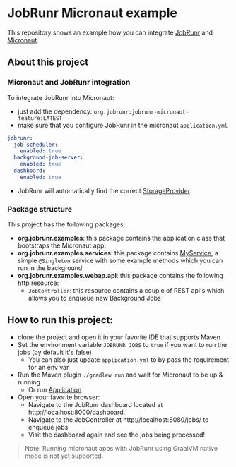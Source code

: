 # JobRunr Micronaut example

This repository shows an example how you can integrate [JobRunr](https://www.jobrunr.io) and [Micronaut](https://micronaut.io/).

## About this project
### Micronaut and JobRunr integration
To integrate JobRunr into Micronaut:
- just add the dependency: `org.jobrunr:jobrunr-micronaut-feature:LATEST`
- make sure that you configure JobRunr in the micronaut `application.yml`
```yaml
jobrunr:
  job-scheduler:
    enabled: true
  background-job-server:
    enabled: true
  dashboard:
    enabled: true
```
- JobRunr will automatically find the correct [StorageProvider](https://www.jobrunr.io/en/documentation/installation/storage/).

### Package structure
This project has the following packages:
- **org.jobrunr.examples**: this package contains the application class that bootstraps the Micronaut app.
- **org.jobrunr.examples.services**: this package contains [MyService](src/main/java/org/jobrunr/examples/services/MyService.java), a simple `@Singleton` service with some example methods which you can run in the background.
- **org.jobrunr.examples.webap.api**: this package contains the following http resource:
    - `JobController`: this resource contains a couple of REST api's which allows you to enqueue new Background Jobs

## How to run this project:
- clone the project and open it in your favorite IDE that supports Maven
- Set the environment variable `JOBRUNR_JOBS` to `true` if you want to run the jobs (by default it's false)
  - You can also just update `application.yml` to by pass the requirement for an env var
- Run the Maven plugin `./gradlew run` and wait for Micronaut to be up & running
  - Or run [Application](src/main/java/org/jobrunr/examples/Application.java)
- Open your favorite browser:
    - Navigate to the JobRunr dashboard located at http://localhost:8000/dashboard.
    - Navigate to the JobController at http://localhost:8080/jobs/ to enqueue jobs
    - Visit the dashboard again and see the jobs being processed!

> Note: Running micronaut apps with JobRunr using GraalVM native mode is not yet supported.